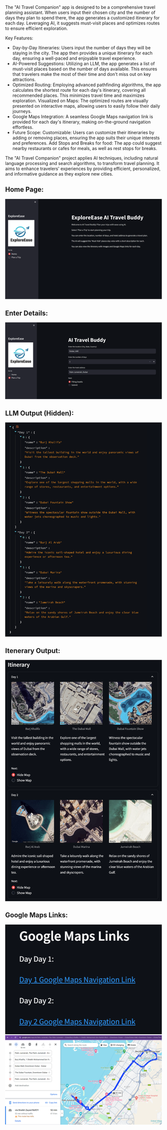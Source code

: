 The "AI Travel Companion" app is designed to be a comprehensive travel planning assistant. When users input their chosen city and the number of days they plan to spend there, the app generates a customized itinerary for each day. Leveraging AI, it suggests must-visit places and optimizes routes to ensure efficient exploration.

Key Features:

- Day-by-Day Itineraries: Users input the number of days they will be staying in the city. The app then provides a unique itinerary for each day, ensuring a well-paced and enjoyable travel experience.
- AI-Powered Suggestions: Utilizing an LLM, the app generates a list of must-visit places based on the number of days available. This ensures that travelers make the most of their time and don't miss out on key attractions.
- Optimized Routing: Employing advanced pathfinding algorithms, the app calculates the shortest route for each day's itinerary, covering all recommended places. This minimizes travel time and maximizes exploration.
Visualized on Maps: The optimized routes are visually presented on interactive maps, allowing users to easily follow their daily journeys.
- Google Maps Integration: A seamless Google Maps navigation link is provided for each day's itinerary, making on-the-ground navigation effortless.
- Future Scope:
Customizable: Users can customize their itineraries by adding or removing places, ensuring the app suits their unique interests and preferences.
Add Stops and Breaks for food: The app could suggest nearby restaurants or cafes for meals, as well as rest stops for breaks.

The "AI Travel Companion" project applies AI techniques, including natural language processing and search algorithms, to transform travel planning. It aims to enhance travelers' experiences by providing efficient, personalized, and informative guidance as they explore new cities.

## Home Page:
![](doc_imgs/home_page.png)

## Enter Details:
![](doc_imgs/enter_details_page.png)

## LLM Output (Hidden):
![](doc_imgs/llm_output.png)

## Itenerary Output:
![](doc_imgs/itenerary.png)

## Google Maps Links:
![](doc_imgs/map_links.png)
![](doc_imgs/google_maps_iten.png)